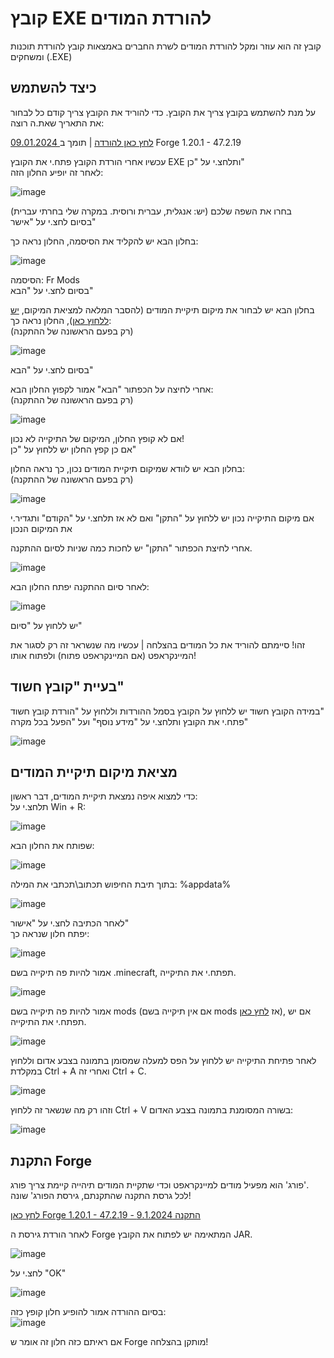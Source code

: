 # קובץ EXE להורדת המודים
קובץ זה הוא עוזר ומקל להורדת המודים לשרת החברים באמצאות קובץ להורדת תוכנות ומשחקים (.EXE)

## כיצד להשתמש
על מנת להשתמש בקובץ צריך את הקובץ.
כדי להוריד את הקובץ צריך קודם כל לבחור את התאריך שאת.ה רוצה:  

[09.01.2024 לחץ כאן להורדה](https://github.com/Ori201/Friends-Server-ModList/releases/download/modss/Setup.Friends.server.Mods.exe) | תומך ב Forge 1.20.1 - 47.2.19

עכשיו אחרי הורדת הקובץ פתח.י את הקובץ EXE ותלחצ.י על "כן"  
לאחר זה יופיע החלון הזה:  

![image](https://github.com/Ori201/Friends-server-backups/assets/117851884/0c186f05-5d01-4466-a9ca-cfacc20ec27d)



בחרו את השפה שלכם (יש: אנגלית, עברית ורוסית. במקרה שלי בחרתי עברית)  
בסיום לחצ.י על "אישר" 

בחלון הבא יש להקליד את הסיסמה, החלון נראה כך:  

![image](https://github.com/Ori201/Friends-server-backups/assets/117851884/a3e89820-af55-45b8-9e9a-85a24722404d)

הסיסמה: Fr Mods  
בסיום לחצ.י על "הבא"

בחלון הבא יש לבחור את מיקום תיקיית המודים (להסבר המלאה למציאת המיקום, [יש ללחוץ כאן](https://github.com/Ori201/Friends-server-backups/blob/main/FrModsEXE.md#%D7%9E%D7%A6%D7%99%D7%90%D7%AA-%D7%9E%D7%99%D7%A7%D7%95%D7%9D-%D7%AA%D7%99%D7%A7%D7%99%D7%99%D7%AA-%D7%94%D7%9E%D7%95%D7%93%D7%99%D7%9D)), החלון נראה כך:    
(רק בפעם הראשונה של ההתקנה)    

![image](https://github.com/Ori201/Friends-server-backups/assets/117851884/2582de8c-30a9-4c56-9b29-fc255080f8df)

בסיום לחצ.י על "הבא"  

אחרי לחיצה על הכפתור "הבא" אמור לקפוץ החלון הבא:   
(רק בפעם הראשונה של ההתקנה)     

![image](https://github.com/Ori201/Friends-server-backups/assets/117851884/927e5f20-c690-463c-be9c-f1d554a196c7)

אם לא קופץ החלון, המיקום של התיקייה לא נכון!   
אם כן קפץ החלון יש ללחוץ על "כן"   

בחלון הבא יש לוודא שמיקום תיקיית המודים נכון, כך נראה החלון:     
(רק בפעם הראשונה של ההתקנה)    

![image](https://github.com/Ori201/Friends-server-backups/assets/117851884/52f0a298-da0f-4d10-b5e3-f67052b64c09)

אם מיקום התיקייה נכון יש ללחוץ על "התקן" ואם לא אז תלחצ.י על "הקודם" ותגדיר.י את המיקום הנכון   

אחרי לחיצת הכפתור "התקן" יש לחכות כמה שניות לסיום ההתקנה.   

![image](https://github.com/Ori201/Friends-server-backups/assets/117851884/8361aa47-ece7-48de-8a60-57dbcfb01590)

לאחר סיום ההתקנה יפתח החלון הבא:    

![image](https://github.com/Ori201/Friends-server-backups/assets/117851884/da9ffdbf-db4d-4bc5-91cc-85c556287639)

יש ללחוץ על "סיום"

זהו! סיימתם להוריד את כל המודים בהצלחה | עכשיו מה שנשראר זה רק לסגור את המיינקראפט (אם המיינקראפט פתוח) ולפתוח אותו!       

## בעיית "קובץ חשוד"






במידה הקובץ חשוד יש ללחוץ על הקובץ בסמל ההורדות וללחוץ על "הורדת קובץ חשוד"        
פתח.י את הקובץ ותלחצ.י על "מידע נוסף" ועל "הפעל בכל מקרה"     


![image](https://github.com/Ori201/Friends-server-backups/assets/117851884/dea01a42-85ec-4034-83a5-16c0db19d55e)




## מציאת מיקום תיקיית המודים

כדי למצוא איפה נמצאת תיקיית המודים, דבר ראשון:    
תלחצ.י על Win + R:    

![image](https://github.com/Ori201/Friends-server-backups/assets/117851884/40cd4c00-6417-41df-a082-d06b05f501c1)

שפותח את החלון הבא:   

![image](https://github.com/Ori201/Friends-server-backups/assets/117851884/4852b981-6af5-4067-beb5-151fe01a2f00)

בתוך תיבת החיפוש תכתוב\תכתבי את המילה: %appdata%     

![image](https://github.com/Ori201/Friends-server-backups/assets/117851884/8dd3c3df-a168-4792-9eb1-cfe1f16d5574)

לאחר הכתיבה לחצ.י על "אישור"   
יפתח חלון שנראה כך:     

![image](https://github.com/Ori201/Friends-server-backups/assets/117851884/ecfa7a88-bef2-4a95-9cca-604798e022d4)

אמור להיות פה תיקייה בשם .minecraft, תפתח.י את התיקייה.    

![image](https://github.com/Ori201/Friends-server-backups/assets/117851884/d702b4ae-2279-42d6-a283-1856ab2b0465)

אמור להיות פה תיקייה בשם mods (אם אין תיקייה בשם mods אז [לחץ כאן](https://github.com/Ori201/Friends-server-backups/blob/main/FrModsEXE.md#%D7%94%D7%AA%D7%A7%D7%A0%D7%AA-forge)), אם יש תפתח.י את התיקייה.      

![image](https://github.com/Ori201/Friends-server-backups/assets/117851884/aaa87c9d-63ce-4bfc-be8d-01da25d37990)


לאחר פתיחת התיקייה יש ללחוץ על הפס למעלה שמסומן בתמונה בצבע אדום וללחוץ במקלדת Ctrl + A ואחרי זה Ctrl + C.    

![image](https://github.com/Ori201/Friends-server-backups/assets/117851884/f230e75c-3143-4712-8cbd-0cd843b49ade)


וזהו רק מה שנשאר זה ללחוץ Ctrl + V בשורה המסומנת בתמונה בצבע האדום:      

![image](https://github.com/Ori201/Friends-server-backups/assets/117851884/305567a3-4d13-4c9c-a5c9-38cc1eb111d9)


## התקנת Forge
פורג' הוא מפעיל מודים למיינקראפט וכדי שתקיית המודים תיהייה קיימת צריך פורג'.   
לכל גרסת התקנה שהתקנתם, גירסת הפורג' שונה!    
     
[לחץ כאן Forge 1.20.1 - 47.2.19 - התקנה 9.1.2024](https://github.com/Ori201/Friends-server-backups/releases/download/forge/forge-1.20.1-47.2.19-installer.jar)    

לאחר הורדת גירסת ה Forge המתאימה יש לפתוח את הקובץ JAR.     

![image](https://github.com/Ori201/Friends-server-backups/assets/117851884/719448fe-bec8-42e7-9ad5-d5571613e6a2)

לחצ.י על "OK"    

![image](https://github.com/Ori201/Friends-server-backups/assets/117851884/02412e17-71fe-4e85-b091-8294d8c319ca)

בסיום ההורדה אמור להופיע חלון קופץ כזה:     
![image](https://github.com/Ori201/Friends-server-backups/assets/117851884/42cf4245-8277-41ba-a0d0-37161338af26)

אם ראיתם כזה חלון זה אומר ש Forge מותקן בהצלחה!


